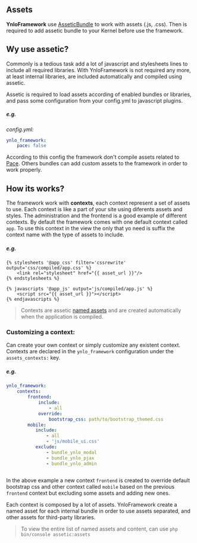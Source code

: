 ## Assets

**YnloFramework** use [AsseticBundle](https://symfony.com/doc/current/cookbook/assetic/asset_management.html#introducing-assetic) to work with assets (.js, .css).
Then is required to add assetic bundle to your Kernel before use the framework.

## Wy use assetic?

Commonly is a tedious task add a lot of javascript and stylesheets lines to include all required libraries.
With YnloFramework is not required any more, at least internal libraries, are included automatically and compiled using assetic.

Assetic is required to load assets according of enabled bundles or libraries, 
and pass some configuration from your config.yml to javascript plugins. 

##### e.g.

_config.yml:_
````yml
ynlo_framework:
    pace: false
````

According to this config the framework don't compile assets related to [Pace](github.hubspot.com/pace/docs/welcome/). 
Others bundles can add custom assets to the framework in order to work properly.

## How its works?

The framework work with **contexts**, each context represent a set of assets to use. 
Each context is like a part of your site using diferents assets and styles. 
The administration and the frontend is a good example of different contexts. 
By default the framework comes with one default context called `app`. 
To use this context in the view the only that yo need is suffix the context name with the
type of assets to include.

##### e.g.
````twig
{% stylesheets '@app_css' filter='cssrewrite' output='css/compiled/app.css' %}
    <link rel="stylesheet" href="{{ asset_url }}"/>
{% endstylesheets %}

{% javascripts '@app_js' output='js/compiled/app.js' %}
    <script src="{{ asset_url }}"></script>
{% endjavascripts %}
````   

> Contexts are assetic [named assets](https://symfony.com/doc/current/cookbook/assetic/asset_management.html#using-named-assets)
and are created automatically when the application is compiled.

### Customizing a context:

Can create your own context or simply customize any existent context. 
Contexts are declared in the `ynlo_framework` configuration under the `assets_contexts:` key.

##### e.g.

````yml
ynlo_framework:
    contexts:
        frontend:
            include:
                - all
            override: 
                bootstrap_css: path/to/bootstrap_themed.css
        mobile:
           include:
               - all
               - 'js/mobile_ui.css' 
           exclude:
               - bundle_ynlo_modal
               - bundle_ynlo_pjax
               - bundle_ynlo_admin  
                               
````

In the above example a new context `frontend` is created to override default bootstrap css and other context called `mobile`
based on the previous `frontend` context but excluding some assets and adding new ones.

Each context is composed by a lot of assets.
YnloFramework create a named asset for each internal bundle in order to use assets separated, and other assets for third-party libraries.

> To view the entire list of named assets and content, can use `php bin/console assetic:assets`





